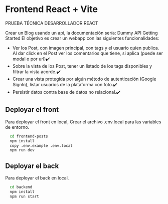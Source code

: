 # Frontend React + Vite

PRUEBA TÉCNICA DESARROLLADOR REACT

Crear un Blog usando un api, la documentación sería: Dummy API Getting Started
El objetivo es crear un webapp con las siguientes funcionalidades:

- Ver los Post, con imagen principal, con tags y el usuario quien publica.
Al dar click en el Post ver los comentarios que tiene, si aplica (puede ser modal o por url)✔️
- Sobre la vista de los Post, tener un listado de los tags disponibles y filtrar la vista acorde.✔️
- Crear una vista protegida por algún método de autenticación (Google SignIn), listar usuarios de la plataforma con foto.✔️
- Persistir datos contra base de datos no relacional.✔️


## Deployar el front

Para deployar el front en local,
Crear el archivo .env.local para las variables de entorno.

```bash
  cd frontend-posts
  npm install
  copy .env.example .env.local
  npm run dev
```

## Deployar el back

Para deployar el back en local.

```bash
  cd backend
  npm install
  npm run start
```

